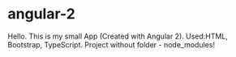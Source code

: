 # angular-2
Hello.
This is my small App (Created with Angular 2).
Used:HTML, Bootstrap, TypeScript.
Project without folder - node_modules!
